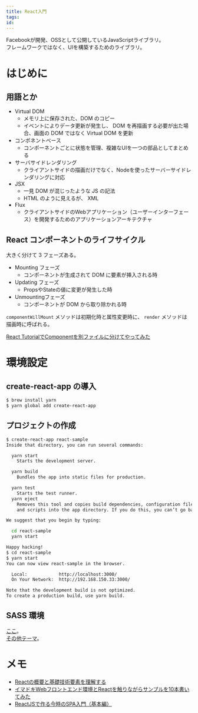 ```yaml
---
title: React入門
tags:
id:
---
```


Facebookが開発、OSSとして公開しているJavaScriptライブラリ。  
フレームワークではなく、UIを構築するためのライブラリ。

# はじめに

## 用語とか

- Virtual DOM
    - メモリ上に保存された、DOM のコピー
    - イベントによりデータ更新が発生し、 DOM を再描画する必要が出た場合、画面の DOM ではなく Virtual DOM を更新
- コンポネントベース
    - コンポーネントごとに状態を管理、複雑なUIを一つの部品としてまとめる
- サーバサイドレンダリング
    - クライアントサイドの描画だけでなく、Nodeを使ったサーバーサイドレンダリングに対応
- JSX
    - 一見 DOM が混じったような JS の記法
    - HTML のように見えるが、 XML
- Flux
    - クライアントサイドのWebアプリケーション（ユーザーインターフェース）を開発するためのアプリケーションアーキテクチャ

## React コンポーネントのライフサイクル

大きく分けて 3 フェーズある。

- Mounting フェーズ
    - コンポーネントが生成されて DOM に要素が挿入される時
- Updating フェーズ
    - PropsやStateの値に変更が発生した時
- Unmountingフェーズ
    - コンポーネントが DOM から取り除かれる時

`componentWillMount` メソッドは初期化時と属性変更時に、 `render` メソッドは描画時に呼ばれる。

[React TutorialでComponentを別ファイルに分けてやってみた](https://qiita.com/taigamikami/items/4ea2813df24e12f14662)

# 環境設定

## create-react-app の導入

```sh
$ brew install yarn
$ yarn global add create-react-app
```

## プロジェクトの作成

```sh
$ create-react-app react-sample
Inside that directory, you can run several commands:

  yarn start
    Starts the development server.

  yarn build
    Bundles the app into static files for production.

  yarn test
    Starts the test runner.
  yarn eject
    Removes this tool and copies build dependencies, configuration files
    and scripts into the app directory. If you do this, you can’t go back!

We suggest that you begin by typing:

  cd react-sample
  yarn start

Happy hacking!
$ cd react-sample
$ yarn start
You can now view react-sample in the browser.

  Local:            http://localhost:3000/
  On Your Network:  http://192.168.150.33:3000/

Note that the development build is not optimized.
To create a production build, use yarn build.
```

## SASS 環境

[ここ](https://github.com/facebookincubator/create-react-app/blob/master/packages/react-scripts/template/README.md#adding-a-css-preprocessor-sass-less-etc)。  
[その他テーマ](https://github.com/facebookincubator/create-react-app/blob/master/packages/react-scripts/template/README.md)。


# メモ

- [Reactの概要と基礎技術要素を理解する](https://codezine.jp/article/detail/9878)
- [イマドキWebフロントエンド環境とReactを触りながらサンプルを10本書いてみた](https://qiita.com/akimach/items/af3ba7841bcb789b75a5)
- [ReactJSで作る今時のSPA入門（基本編）](https://qiita.com/teradonburi/items/fb91e5feacab5071cfef)
